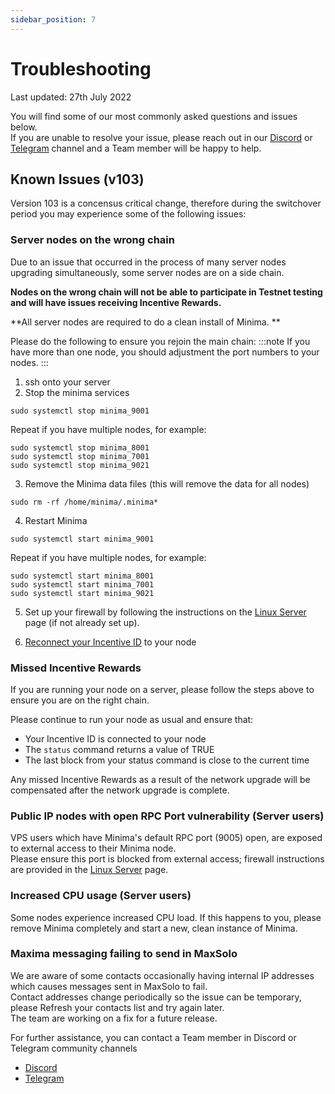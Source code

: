 ```yaml
---
sidebar_position: 7
---
```


# Troubleshooting

Last updated: 27th July 2022

You will find some of our most commonly asked questions and issues below. <br/>
If you are unable to resolve your issue, please reach out in our [Discord](https://discord.gg/ZQaUXPape5) or [Telegram](https://t.me/Minima_Global) channel and a Team member will be happy to help. 

## Known Issues (v103)

Version 103 is a concensus critical change, therefore during the switchover period you may experience some of the following issues:


### Server nodes on the wrong chain
Due to an issue that occurred in the process of many server nodes upgrading simultaneously, some server nodes are on a side chain.

**Nodes on the wrong chain will not be able to participate in Testnet testing and will have issues receiving Incentive Rewards.**

**All server nodes are required to do a clean install of Minima. **

Please do the following to ensure you rejoin the main chain: 
:::note
If you have more than one node, you should adjustment the port numbers to your nodes.
:::

1. ssh onto your server
2. Stop the minima services 
```
sudo systemctl stop minima_9001
```
Repeat if you have multiple nodes, for example:
```
sudo systemctl stop minima_8001
sudo systemctl stop minima_7001
sudo systemctl stop minima_9021
```
3. Remove the Minima data files (this will remove the data for all nodes)
```
sudo rm -rf /home/minima/.minima*
```
4. Restart Minima
```
sudo systemctl start minima_9001
```
Repeat if you have multiple nodes, for example:
```
sudo systemctl start minima_8001
sudo systemctl start minima_7001
sudo systemctl start minima_9021
```
5. Set up your firewall by following the instructions on the [Linux Server](/docs/runanode/selectplatform/linux_vps#secure-your-node) page (if not already set up).

6. [Reconnect your Incentive ID](/docs/runanode/selectplatform/linux_vps#how-to-set-up-your-incentive-program-account-to-receive-rewards) to your node

### Missed Incentive Rewards

If you are running your node on a server, please follow the steps above to ensure you are on the right chain.

Please continue to run your node as usual and ensure that: <br/>
- Your Incentive ID is connected to your node
- The `status` command returns a value of TRUE
- The last block from your status command is close to the current time

Any missed Incentive Rewards as a result of the network upgrade will be compensated after the network upgrade is complete.

### Public IP nodes with open RPC Port vulnerability (Server users)
VPS users which have Minima's default RPC port (9005) open, are exposed to external access to their Minima node. <br/>
Please ensure this port is blocked from external access; firewall instructions are provided in the [Linux Server](/docs/runanode/selectplatform/linux_vps) page.

### Increased CPU  usage (Server users)
Some nodes experience increased CPU load. If this happens to you, please remove Minima completely and start a new, clean instance of Minima.

### Maxima messaging failing to send in MaxSolo
We are aware of some contacts occasionally having internal IP addresses which causes messages sent in MaxSolo to fail. <br/>
Contact addresses change periodically so the issue can be temporary, please Refresh your contacts list and try again later.<br/>
The team are working on a fix for a future release.


For further assistance, you can contact a Team member in Discord or Telegram community channels

- [Discord](https://discord.gg/ZQaUXPape5)
- [Telegram](https://t.me/Minima_Global) 







